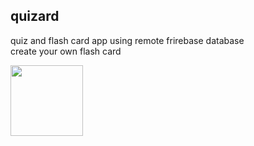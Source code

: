 <H2> quizard </H2>

quiz and flash card app using remote frirebase database<br> create your own flash card<br>

<img src="https://chi01pap002files.storage.live.com/y4mlYiCl76_ARJa52ZYZcPZP0yIhgpZxGNqxLEGrxARj7BDAktOVEuNiJe1lZbVTVZgbyofsxsJXNBsyJwEAXRTe3_UckZve89kTG4AQr0acgpQLMZV_VbOgdnX_5b8uUsUGpzljT7PGvsmo709Rc0ijKx9BfNElZF5atPiNu4DA9SRkOh42I-S4H4uEana8sr0?width=116&height=113&cropmode=none" width="116" height="113" /> 




